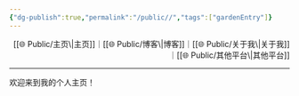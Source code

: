 ```yaml
---
{"dg-publish":true,"permalink":"/public//","tags":["gardenEntry"]}
---
```




<p align="right"> [[🌐  Public/主页\|主页]]｜[[🌐  Public/博客\|博客]]｜[[🌐  Public/关于我\|关于我]]｜[[🌐  Public/其他平台\|其他平台]]</p>

---

欢迎来到我的个人主页！

